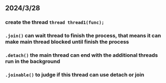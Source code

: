 ## 2024/3/28
### create the thread `thread thread1(func);` 
### `.join()` can wait thread to finish the process, that means it can make main thread blocked until finish the process
### `.detach()` the main thread can end with the additional threads run in the background
### `.joinable()` to judge if this thread can use detach or join 

